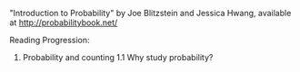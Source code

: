 "Introduction to Probability" by Joe Blitzstein and Jessica Hwang, available at http://probabilitybook.net/

Reading Progression:
1. Probability and counting
   1.1 Why study probability?
